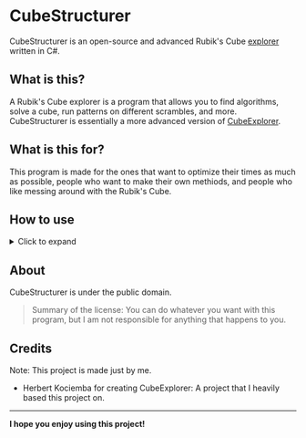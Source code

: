 # CubeStructurer

CubeStructurer is an open-source and advanced Rubik's Cube [explorer](#what-is-this) written in C#.

## What is this?

A Rubik's Cube explorer is a program that allows you to find algorithms, solve a cube, run patterns on different scrambles, and more.
CubeStructurer is essentially a more advanced version of [CubeExplorer](https://kociemba.org/download.htm).

## What is this for?

This program is made for the ones that want to optimize their times as much as possible, people who want to make their own methiods, and people who like messing around with the Rubik's Cube.

## How to use
<details>
<summary>Click to expand</summary>

The program has different sections:

1. The saved patterns: Allows you to optimize and run patterns you saved.
2. The virtual cube: A 3D representation of the Rubik's Cube.
3. The command bar: This is a very complicated thing, [so I'll explain it later](#command-bar).

### Command bar

The command bar is the most complicated part of the program.

If you run an algorithm (e.g. R U R' U'), and press enter, it will run the algorithm on the virtual cube.

There are also **commands** starting with a `:`, `/` or whatever key you set in the settings.

#### Commands

---

| Command               | Description                           |
| --------------------- | ------------------------------------- |
| `ptr (pattern, name)` | Adds a pattern to the saved patterns. |
| `opt (pattern, name)`  | Optimizes a pattern.                  |
| `try (pattern, number of scrambles)` | Runs a pattern on a number of scrambles. |
| `run (pattern, name)`  | Runs a pattern on the virtual cube.  |
| `mkalg (complex-ptr, name)` | Creates a pattern from a [complex pattern](#complex-patterns). |
| `del (pattern, name)`  | Deletes a pattern.    |
| `sfile (filename)`     | Saves a file. |
| `lfile (filename)`     | Loads a file. |
| `mrgfile (filename)`   | Merges a file. |
| `vr (var-name, value)` | Sets or makes a variable. |
| `cl`                   | Clears the screen. |

---

#### Complex patterns

Complex patterns **describe something**, **instead of a series of moves**.

For example, a complex pattern could be: `swap (fc(yll).topc, fc(grr).topc)`, this pattern swaps the top corners of the green and yellow faces.

Complex patterns are made of **commands**, **variables**, and **operators**.

While patterns are just moves.

###### Complex patterns commands

| Command               | Description                           |
| --------------------- | ------------------------------------- |
| `swap (a, b)`         | Swaps the positions of pieces.        |
| `rot (a, b)`          | Rotates the pieces.                   |
| `mv(a, pos)`          | Moves the piece to a position.        |
| `lock (a)`            | Makes the piece un-movable.           |
| `unlock (a)`          | Makes the piece movable again.        |

</details>

## About

CubeStructurer is under the public domain.

> Summary of the license: You can do whatever you want with this program, but I am not responsible for anything that happens to you.

## Credits

Note: This project is made just by me.

- Herbert Kociemba for creating CubeExplorer: A project that I heavily based this project on.
---

**I hope you enjoy using this project!**
